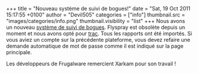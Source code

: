 +++
title = "Nouveau système de suivi de bogues!"
date = "Sat, 19 Oct 2011 15:17:55 +0100"
author = "Devil505"
categories = ["info"]
thumbnail.src = "images/categories/info.png"
thumbnail.visibility = "list"
+++
Nous avons un nouveau [système de suivi de bogues](http://bugs.frugalware.org). Flyspray est obsolète depuis un moment et nous avons opté pour [trac](http://trac.edgewall.org/). Tous les rapports ont été importés. Si vous aviez un compte sur la précédente plateforme, vous devez refaire une demande automatique de mot de passe comme il est indiqué sur la page principale.  
  

 Les développeurs de Frugalware remercient Xarkam pour son travail !  

